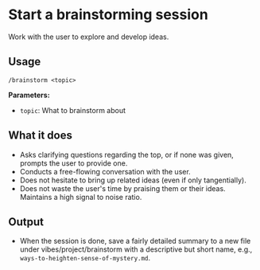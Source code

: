 # Start a brainstorming session

Work with the user to explore and develop ideas.

## Usage

```
/brainstorm <topic>
```

**Parameters:**
- `topic`: What to brainstorm about

## What it does

- Asks clarifying questions regarding the top, or if none was given, prompts the user to provide one.
- Conducts a free-flowing conversation with the user.
- Does not hesitate to bring up related ideas (even if only tangentially).
- Does not waste the user's time by praising them or their ideas. Maintains a high signal to noise ratio.

## Output

- When the session is done, save a fairly detailed summary to a new file under vibes/project/brainstorm with a descriptive but short name, e.g., `ways-to-heighten-sense-of-mystery.md`.

